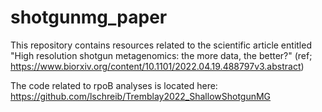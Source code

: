 # shotgunmg_paper
This repository contains resources related to the scientific article entitled 
"High resolution shotgun metagenomics: the more data, the better?"
(ref; https://www.biorxiv.org/content/10.1101/2022.04.19.488797v3.abstract)

The code related to rpoB analyses is located here:
https://github.com/lschreib/Tremblay2022_ShallowShotgunMG


